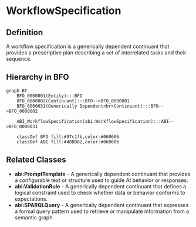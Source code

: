 # WorkflowSpecification

## Definition
A workflow specification is a generically dependent continuant that provides a prescriptive plan describing a set of interrelated tasks and their sequence.

## Hierarchy in BFO
```mermaid
graph BT
    BFO_0000001(Entity):::BFO
    BFO_0000002(Continuant):::BFO-->BFO_0000001
    BFO_0000031(Generically Dependent<br>Continuant):::BFO-->BFO_0000002
    
    ABI_WorkflowSpecification(abi:WorkflowSpecification):::ABI-->BFO_0000031
    
    classDef BFO fill:#97c1fb,color:#060606
    classDef ABI fill:#48DD82,color:#060606
```

## Related Classes
- **abi:PromptTemplate** - A generically dependent continuant that provides a configurable text or structure used to guide AI behavior or responses.
- **abi:ValidationRule** - A generically dependent continuant that defines a logical constraint used to check whether data or behavior conforms to expectations.
- **abi:SPARQLQuery** - A generically dependent continuant that expresses a formal query pattern used to retrieve or manipulate information from a semantic graph. 